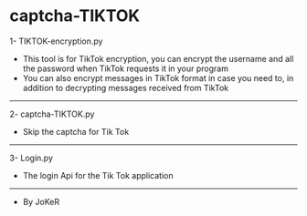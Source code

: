 # captcha-TIKTOK
1- TIKTOK-encryption.py

- This tool is for TikTok encryption, you can encrypt the username and all the password when TikTok requests it in your program
- You can also encrypt messages in TikTok format in case you need to, in addition to decrypting messages received from TikTok
-----
2- captcha-TIKTOK.py
- Skip the captcha for Tik Tok
-----
3- Login.py
- The login Api for the Tik Tok application
-----
- By JoKeR
